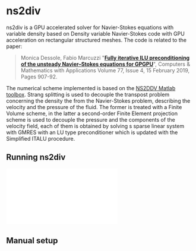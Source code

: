 # ns2div

ns2div is a GPU accelerated solver for Navier-Stokes equations with variable density based on 
Density variable Navier-Stokes code with GPU acceleration on rectangular structured meshes. The code is related to the paper:

> Monica Dessole, Fabio Marcuzzi "**[Fully iterative ILU preconditioning of the unsteady Navier–Stokes equations for GPGPU](https://www.sciencedirect.com/science/article/pii/S0898122118306345?via%3Dihub)**", Computers & Mathematics with Applications
Volume 77, Issue 4, 15 February 2019, Pages 907-92.

The numerical scheme implemented is based on the <a role="button" href="https://wikis.univ-lille.fr/painleve/ns2ddv">NS2DDV Matlab toolbox</a>. Strang splitting is used to decouple the transpost problem concerning the density the from the Navier-Stokes problem, describing the velocity and the pressure of the fluid. The former is treated with a Finite Volume scheme, in the latter a second-order Finite Element projection scheme is used to decouple the pressure and the components of the velocity field, each of them is obtained by solving s sparse linear system with GMRES with an LU type preconditioner which is updated with the Simplified ITALU procedure. 

## Running ns2div

![alt-text](OUTPUTS/RTIN3_Re1000_40x80_italu1_proj2.pdf)



## Manual setup





